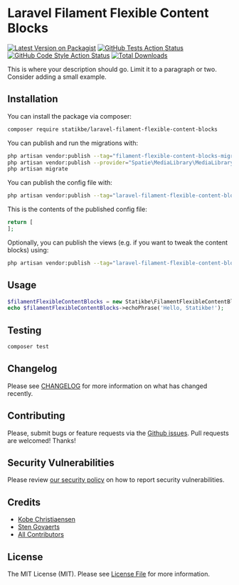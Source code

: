 # Laravel Filament Flexible Content Blocks

[![Latest Version on Packagist](https://img.shields.io/packagist/v/statikbe/laravel-filament-flexible-content-blocks.svg?style=flat-square)](https://packagist.org/packages/statikbe/laravel-filament-flexible-content-blocks)
[![GitHub Tests Action Status](https://img.shields.io/github/actions/workflow/status/statikbe/laravel-filament-flexible-content-blocks/run-tests.yml?branch=main&label=tests&style=flat-square)](https://github.com/statikbe/laravel-filament-flexible-content-blocks/actions?query=workflow%3Arun-tests+branch%3Amain)
[![GitHub Code Style Action Status](https://img.shields.io/github/actions/workflow/status/statikbe/laravel-filament-flexible-content-blocks/fix-php-code-style-issues.yml?branch=main&label=code%20style&style=flat-square)](https://github.com/statikbe/laravel-filament-flexible-content-blocks/actions?query=workflow%3A"Fix+PHP+code+style+issues"+branch%3Amain)
[![Total Downloads](https://img.shields.io/packagist/dt/statikbe/laravel-filament-flexible-content-blocks.svg?style=flat-square)](https://packagist.org/packages/statikbe/laravel-filament-flexible-content-blocks)

This is where your description should go. Limit it to a paragraph or two. Consider adding a small example.


## Installation

You can install the package via composer:

```bash
composer require statikbe/laravel-filament-flexible-content-blocks
```

You can publish and run the migrations with:

```bash
php artisan vendor:publish --tag="filament-flexible-content-blocks-migrations"
php artisan vendor:publish --provider="Spatie\MediaLibrary\MediaLibraryServiceProvider" --tag="migrations"
php artisan migrate
```

You can publish the config file with:

```bash
php artisan vendor:publish --tag="laravel-filament-flexible-content-blocks-config"
```

This is the contents of the published config file:

```php
return [
];
```

Optionally, you can publish the views (e.g. if you want to tweak the content blocks) using:

```bash
php artisan vendor:publish --tag="laravel-filament-flexible-content-blocks-views"
```

## Usage

```php
$filamentFlexibleContentBlocks = new Statikbe\FilamentFlexibleContentBlocks();
echo $filamentFlexibleContentBlocks->echoPhrase('Hello, Statikbe!');
```

## Testing

```bash
composer test
```

## Changelog

Please see [CHANGELOG](CHANGELOG.md) for more information on what has changed recently.

## Contributing

Please, submit bugs or feature requests via the [Github issues](https://github.com/statikbe/laravel-filament-chained-translation-manager/issues).
Pull requests are welcomed! Thanks!

## Security Vulnerabilities

Please review [our security policy](../../security/policy) on how to report security vulnerabilities.

## Credits

- [Kobe Christiaensen](https://github.com/Kobo-one)
- [Sten Govaerts](https://github.com/sten)
- [All Contributors](../../contributors)

## License

The MIT License (MIT). Please see [License File](LICENSE.md) for more information.
